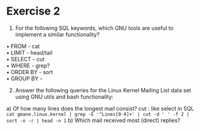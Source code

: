 # Exercise 2

1. For the following SQL keywords, which GNU tools are useful to implement a similar functionality?

• FROM - cat  
• LIMIT - head/tail  
• SELECT - cut  
• WHERE - grep?  
• ORDER BY - sort  
• GROUP BY -

2. Answer the following queries for the Linux Kernel Mailing List data set using GNU utils
   and bash functionality:

a) Of how many lines does the longest mail consist?
cut : like select in SQL
`cat gmane.linux.kernel | grep -E '^Lines[0-9]+' | cut -d ' ' -f 2 | sort -n -r | head -n 1`
b) Which mail received most (direct) replies?
